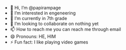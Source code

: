 - 👋 Hi, I’m @papirampage
- 👀 I’m interested in engeneering
- 🌱 I’m currently in 7th grade
- 💞️ I’m looking to collaborate on nothing yet
- 📫 How to reach me you can reach me through email
- 😄 Pronouns: HE, HIM
- ⚡ Fun fact: I like playing video games

<!---
papirampage/papirampage is a ✨ special ✨ repository because its `README.md` (this file) appears on your GitHub profile.
You can click the Preview link to take a look at your changes.
--->
